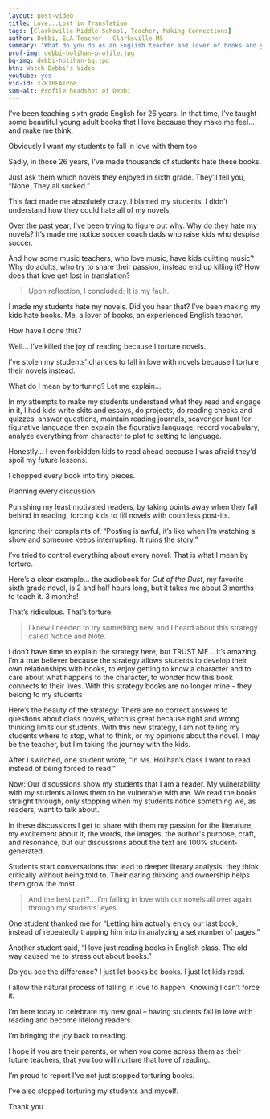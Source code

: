 ```yaml
---
layout: post-video
title: Love...Lost in Translation
tags: [Clarksville Middle School, Teacher, Making Connections] 
author: Debbi, ELA Teacher - Clarksville MS
summary: "What do you do as an English teacher and lover of books and yet is somebody who has made thousands of students hate books? "
prof-img: debbi-holihan-profile.jpg
bg-img: debbi-holihan-bg.jpg
btn: Watch Debbi's Video
youtube: yes
vid-id: xZRTPFAIPo8
sum-alt: Profile headshot of Debbi
---
```


I’ve been teaching sixth grade English for 26 years. In that time, I’ve taught some beautiful young adult books that I love because they make me feel... and make me think. 

Obviously I want my students to fall in love with them too.
 
Sadly, in those 26 years, I’ve made thousands of students hate these books. 

Just ask them which novels they enjoyed in sixth grade. They’ll tell you, “None. They all sucked.” 

This fact made me absolutely crazy. I blamed my students. I didn’t understand how they could hate all of my novels. 
 
Over the past year, I’ve been trying to figure out why. Why do they hate my novels? It’s made me notice soccer coach dads who raise kids who despise soccer.

And how some music teachers, who love music, have kids quitting music? Why do adults, who try to share their passion, instead end up killing it? How does that love get lost in translation?
 
> Upon reflection, I concluded: It is my fault. 

I made my students hate my novels. Did you hear that? I’ve been making my kids hate books. Me, a lover of books, an experienced English teacher.

How have I done this?

Well... I’ve killed the joy of reading because I torture novels.

I’ve stolen my students’ chances to fall in love with novels because I torture their novels instead.

What do I mean by torturing? Let me explain...
 
In my attempts to make my students understand what they read and engage in it, I had kids write skits and essays, do projects, do reading checks and quizzes, answer questions, maintain reading journals, scavenger hunt for figurative language then explain the figurative language, record vocabulary, analyze everything from character to plot to setting to language.

Honestly... I even forbidden kids to read ahead because I was afraid they’d spoil my future lessons.

I chopped every book into tiny pieces.

Planning every discussion.

Punishing my least motivated readers, by taking points away when they fall behind in reading, forcing kids to fill novels with countless post-its.

Ignoring their complaints of, “Posting is awful, it’s like when I’m watching a show and someone keeps interrupting. It ruins the story.” 

I’ve tried to control everything about every novel. That is what I mean by torture.
 
Here’s a clear example... the audiobook for <i>Out of the Dust</i>, my favorite sixth grade novel, is 2 and half hours long, but it takes me about 3 months to teach it. 3 months!

That’s ridiculous. That’s torture.

> I knew I needed to try something new, and I heard about this strategy called Notice and Note.

I don’t have time to explain the strategy here, but TRUST ME… it’s amazing. I’m a true believer because the strategy allows students to develop their own relationships with books, to enjoy getting to know a character and to care about what happens to the character, to wonder how this book connects to their lives. With this strategy books are no longer mine - they belong to my students  
 
Here’s the beauty of the strategy: There are no correct answers to questions about class novels, which is great because right and wrong thinking limits our students. With this new strategy, I am not telling my students where to stop, what to think, or my opinions about the novel. I may be the teacher, but I’m taking the journey with the kids. 

After I switched, one student wrote, “In Ms. Holihan’s class I want to read instead of being forced to read.” 

Now: Our discussions show my students that I am a reader. My vulnerability with my students allows them to be vulnerable with me. We read the books straight through, only stopping when my students notice something we, as readers, want to talk about.

In these discussions I get to share with them my passion for the literature, my excitement about it, the words, the images, the author's purpose, craft, and resonance, but our discussions about the text are 100% student-generated.

Students start conversations that lead to deeper literary analysis, they think critically without being told to. Their daring thinking and ownership helps them grow the most.   

> And the best part?... I’m falling in love with our novels all over again through my students’ eyes. 

One student thanked me for “Letting him actually enjoy our last book, instead of repeatedly trapping him into in analyzing a set number of pages.”

Another student said, “I love just reading books in English class. The old way caused me to stress out about books.”

Do you see the difference? I just let books be books. I just let kids read.

I allow the natural process of falling in love to happen. Knowing I can’t force it. 
 
I’m here today to celebrate my new goal – having students fall in love with reading and become lifelong readers. 

I’m bringing the joy back to reading. 

I hope if you are their parents, or when you come across them as their future teachers, that you too will nurture that love of reading.

I’m proud to report I’ve not just stopped torturing books.

I’ve also stopped torturing my students and myself. 

Thank you